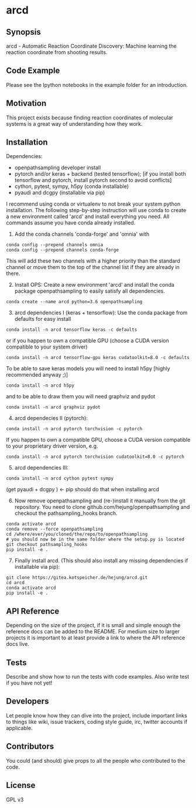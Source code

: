 # arcd

## Synopsis

arcd - Automatic Reaction Coordinate Discovery: Machine learning the reaction coordinate from shooting results.

## Code Example

Please see the Ipython notebooks in the example folder for an introduction.

## Motivation

This project exists because finding reaction coordinates of molecular systems is a great way of understanding how they work.

## Installation
Dependencies:
- openpathsampling developer install
- pytorch and/or keras + backend (tested tensorflow); [if you install both tensorflow and pytorch, install pytorch second to avoid conflicts]
- cython, pytest, sympy, h5py (conda installable)
- pyaudi and dcgpy (installable via pip)

I recommend using conda or virtualenv to not break your system python installation. The following step-by-step instruction will use conda to create a new environment called 'arcd' and install everything you need. All commands assume you have conda already installed.
1. Add the conda channels 'conda-forge' and 'omnia' with
```
conda config --prepend channels omnia
conda config --prepend channels conda-forge
```
This will add these two channels with a higher priority than the standard channel or move them to the top of the channel list if they are already in there.

2. Install OPS: Create a new environment 'arcd' and install the conda package openpathsampling to easily satisfy all dependencies.
```
conda create --name arcd python=3.6 openpathsampling
```

3. arcd dependencies I (keras + tensorflow):
Use the conda package from defaults for easy install
```
conda install -n arcd tensorflow keras -c defaults
```
or if you happen to own a compatible GPU (choose a CUDA version compatible to your system driver)
```
conda install -n arcd tensorflow-gpu keras cudatoolkit=8.0 -c defaults
```
To be able to save keras models you will need to install h5py [highly recommended anyway ;)]
```
conda install -n arcd h5py
```
and to be able to draw them you will need graphviz and pydot
```
conda install -n arcd graphviz pydot
```

4. arcd dependecies II (pytorch):
```
conda install -n arcd pytorch torchvision -c pytorch
```
If you happen to own a compatible GPU, choose a CUDA version compatible to your proprietary driver version, e.g.
```
conda install -n arcd pytorch torchvision cudatoolkit=8.0 -c pytorch
```

5. arcd dependencies III:
```
conda install -n arcd cython pytest sympy
```
(get pyaudi  + dcgpy ) <- pip should do that when installing arcd

6. Now remove openpathsampling and (re-)install it manually from the git repository. You need to clone github.com/hejung/openpathsampling and checkout the pathsampling_hooks branch.
```
conda activate arcd
conda remove --force openpathsampling
cd /where/ever/you/cloned/the/repo/to/openpathsampling
# you should now be in the same folder where the setup.py is located
git checkout pathsampling_hooks
pip install -e .
```

7. Finally install arcd. (This should also install any missing dependencies if installable via pip):
```
git clone https://gitea.kotspeicher.de/hejung/arcd.git
cd arcd
conda activate arcd
pip install -e .
```

## API Reference

Depending on the size of the project, if it is small and simple enough the reference docs can be added to the README. For medium size to larger projects it is important to at least provide a link to where the API reference docs live.

## Tests

Describe and show how to run the tests with code examples. Also write test if you have not yet!

## Developers

Let people know how they can dive into the project, include important links to things like wiki, issue trackers, coding style guide, irc, twitter accounts if applicable.

## Contributors

You could (and should) give props to all the people who contributed to the code.

## License

GPL v3
